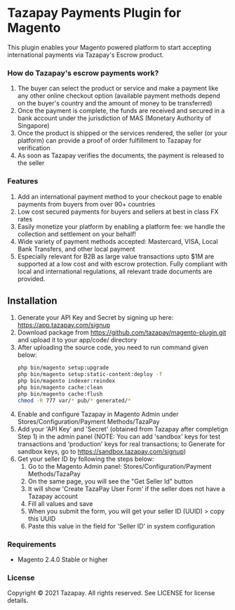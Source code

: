 # Tazapay Payments Plugin for Magento

This plugin enables your Magento powered platform to start accepting international payments via Tazapay's Escrow product.


### How do Tazapay's escrow payments work?
1. The buyer can select the product or service and make a payment like any other online checkout option (available payment methods depend on the buyer's country and the amount of money to be transferred)
2. Once the payment is complete, the funds are received and secured in a bank account under the jurisdiction of MAS (Monetary Authority of Singapore)
3. Once the product is shipped or the services rendered, the seller (or your platform) can provide a proof of order fulfillment to Tazapay for verification
4. As soon as Tazapay verifies the documents, the payment is released to the seller

### Features
1. Add an international payment method to your checkout page to enable payments from buyers from over 90+ countries
2. Low cost secured payments for buyers and sellers at best in class FX rates
3. Easily monetize your platform by enabling a platform fee: we handle the collection and settlement on your behalf!
4. Wide variety of payment methods accepted: Mastercard, VISA, Local Bank Transfers, and other local payment
5. Especially relevant for B2B as large value transactions upto $1M are supported at a low cost and with escrow protection. Fully compliant with local and international regulations, all relevant trade documents are provided.

## Installation
1. Generate your API Key and Secret by signing up here: https://app.tazapay.com/signup
2. Download package from https://github.com/tazapay/magento-plugin.git and upload it to your app/code/ directory
3. After uploading the source code, you need to run command given below:
   ```bash
   php bin/magento setup:upgrade
   php bin/magento setup:static-content:deploy -f
   php bin/magento indexer:reindex
   php bin/magento cache:clean
   php bin/magento cache:flush
   chmod -R 777 var/* pub/* generated/*
   ```
4. Enable and configure Tazapay in Magento Admin under Stores/Configuration/Payment Methods/TazaPay
5. Add your 'API Key' and 'Secret' (obtained from Tazapay after completign Step 1) in the admin panel (NOTE: You can add 'sandbox' keys for test transactions and 'production' keys for real transactions; to Generate for sandbox keys, go to https://sandbox.tazapay.com/signup)
6. Get your seller ID by following the steps below: 
   1. Go to the Magento Admin panel: Stores/Configuration/Payment Methods/TazaPay
   2. On the same page, you will see the "Get Seller Id" button
   3. It will show 'Create TazaPay User Form' if the seller does not have a Tazapay account
   4. Fill all values and save
   5. When you submit the form, you will get your seller ID (UUID) > copy this UUID
   6. Paste this value in the field for 'Seller ID' in system configuration

### Requirements
- Magento 2.4.0 Stable or higher

### License
Copyright © 2021 Tazapay. All rights reserved. See LICENSE for license details.

